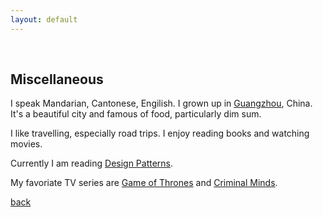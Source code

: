 ```yaml
---
layout: default
---
```


&nbsp;

## Miscellaneous

I speak Mandarian, Cantonese, Engilish. I grown up in [Guangzhou](https://en.wikipedia.org/wiki/Guangzhou), China. It's a beautiful city and famous of food, particularly dim sum.

I like travelling, especially road trips. I enjoy reading books and watching movies.

Currently I am reading [Design Patterns](https://en.wikipedia.org/wiki/Design_Patterns).

My favoriate TV series are [Game of Thrones](https://www.hbo.com/game-of-thrones) and [Criminal Minds](http://www.cbs.com/shows/criminal_minds/).

[back](./index)